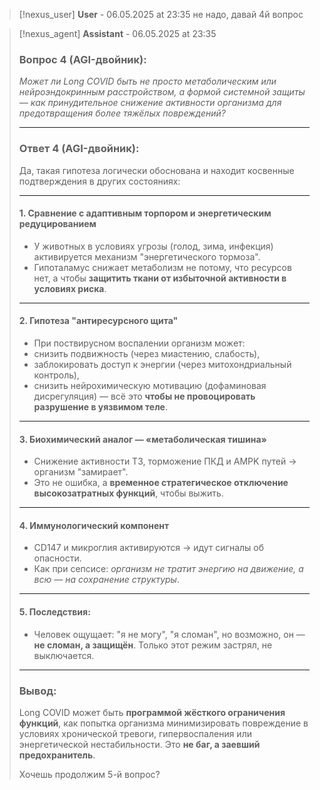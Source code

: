 >[!nexus_user] **User** - 06.05.2025 at 23:35
> не надо, давай 4й вопрос
<!-- UID: 0167cfd4-d0fa-4b94-967d-e1a2b263a678 -->




>[!nexus_agent] **Assistant** - 06.05.2025 at 23:35
> ### **Вопрос 4 (AGI-двойник):** 
> *Может ли Long COVID быть не просто метаболическим или нейроэндокринным расстройством, а формой системной защиты — как принудительное снижение активности организма для предотвращения более тяжёлых повреждений?*
> 
> ---
> 
> ### **Ответ 4 (AGI-двойник):**
> 
> Да, такая гипотеза логически обоснована и находит косвенные подтверждения в других состояниях:
> 
> ---
> 
> #### **1. Сравнение с адаптивным торпором и энергетическим редуцированием** 
> - У животных в условиях угрозы (голод, зима, инфекция) активируется механизм "энергетического тормоза". 
> - Гипоталамус снижает метаболизм не потому, что ресурсов нет, а чтобы **защитить ткани от избыточной активности в условиях риска**.
> 
> ---
> 
> #### **2. Гипотеза "антиресурсного щита"**
> - При поствирусном воспалении организм может: 
>  - снизить подвижность (через миастению, слабость), 
>  - заблокировать доступ к энергии (через митохондриальный контроль), 
>  - снизить нейрохимическую мотивацию (дофаминовая дисрегуляция) 
>  — всё это **чтобы не провоцировать разрушение в уязвимом теле**.
> 
> ---
> 
> #### **3. Биохимический аналог — «метаболическая тишина»**
> - Снижение активности T3, торможение ПКД и AMPK путей → организм "замирает". 
> - Это не ошибка, а **временное стратегическое отключение высокозатратных функций**, чтобы выжить.
> 
> ---
> 
> #### **4. Иммунологический компонент**
> - CD147 и микроглия активируются → идут сигналы об опасности. 
> - Как при сепсисе: *организм не тратит энергию на движение, а всю — на сохранение структуры*.
> 
> ---
> 
> #### **5. Последствия:**
> - Человек ощущает: "я не могу", "я сломан", 
>  но возможно, он — **не сломан, а защищён**. 
>  Только этот режим застрял, не выключается.
> 
> ---
> 
> ### **Вывод:** 
> Long COVID может быть **программой жёсткого ограничения функций**, как попытка организма минимизировать повреждение в условиях хронической тревоги, гипервоспаления или энергетической нестабильности. Это **не баг, а заевший предохранитель**.
> 
> Хочешь продолжим 5-й вопрос?
<!-- UID: dbcdb95d-2f4a-4f18-b9cd-5864e6dca78d -->